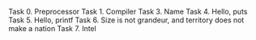 Task 0. Preprocessor
Task 1. Compiler
Task 3. Name
Task 4. Hello, puts
Task 5. Hello, printf
Task 6. Size is not grandeur, and territory does not make a nation
Task 7. Intel
